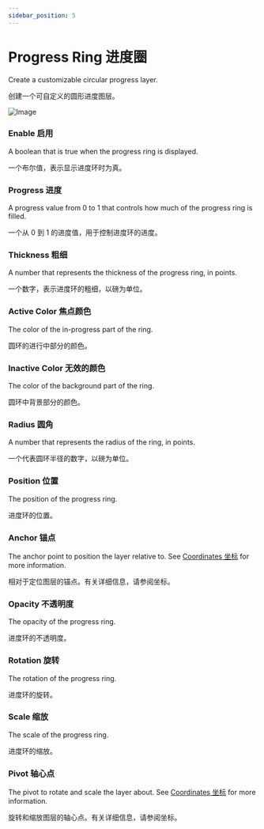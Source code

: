 ```yaml
---
sidebar_position: 5
---
```


# Progress Ring 进度圈

Create a customizable circular progress layer.

创建一个可自定义的圆形进度图层。

![Image](@site/static/img/docs/Layer/progress-ring.png)

### Enable 启用

A boolean that is true when the progress ring is displayed.

一个布尔值，表示显示进度环时为真。

### Progress 进度

A progress value from 0 to 1 that controls how much of the progress ring is filled.

一个从 0 到 1 的进度值，用于控制进度环的进度。

### Thickness 粗细

A number that represents the thickness of the progress ring, in points.

一个数字，表示进度环的粗细，以磅为单位。

### Active Color 焦点颜色

The color of the in-progress part of the ring.

圆环的进行中部分的颜色。

### Inactive Color  无效的颜色

The color of the background part of the ring.

圆环中背景部分的颜色。

### Radius 圆角

A number that represents the radius of the ring, in points.

一个代表圆环半径的数字，以磅为单位。

### Position 位置

The position of the progress ring.

进度环的位置。

### Anchor 锚点

The anchor point to position the layer relative to. See [Coordinates 坐标](./../Concepts/Coordinates.md) for more information.

相对于定位图层的锚点。有关详细信息，请参阅坐标。

### Opacity 不透明度

The opacity of the progress ring.

进度环的不透明度。

### Rotation 旋转

The rotation of the progress ring.

进度环的旋转。

### Scale 缩放

The scale of the progress ring.

进度环的缩放。

### Pivot 轴心点

The pivot to rotate and scale the layer about. See [Coordinates 坐标](./../Concepts/Coordinates.md) for more information.

旋转和缩放图层的轴心点。有关详细信息，请参阅坐标。
